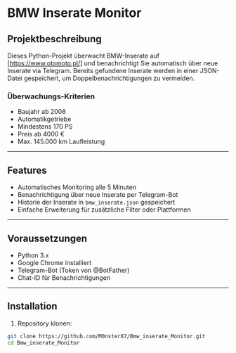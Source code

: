 # BMW Inserate Monitor

## Projektbeschreibung
Dieses Python-Projekt überwacht BMW-Inserate auf [https://www.otomoto.pl/] und benachrichtigt Sie automatisch über neue Inserate via Telegram. Bereits gefundene Inserate werden in einer JSON-Datei gespeichert, um Doppelbenachrichtigungen zu vermeiden.

### Überwachungs-Kriterien
- Baujahr ab 2008
- Automatikgetriebe
- Mindestens 170 PS
- Preis ab 4000 €
- Max. 145.000 km Laufleistung

---

## Features
- Automatisches Monitoring alle 5 Minuten
- Benachrichtigung über neue Inserate per Telegram-Bot
- Historie der Inserate in `bmw_inserate.json` gespeichert
- Einfache Erweiterung für zusätzliche Filter oder Plattformen

---

## Voraussetzungen
- Python 3.x
- Google Chrome installiert
- Telegram-Bot (Token von @BotFather)
- Chat-ID für Benachrichtigungen

---

## Installation
1. Repository klonen:
```bash
git clone https://github.com/M0nster87/Bmw_inserate_Monitor.git
cd Bmw_inserate_Monitor
